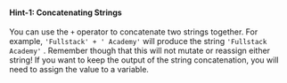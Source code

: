 #### Hint-1: Concatenating Strings

You can use the `+` operator to concatenate two strings together. For example, `'Fullstack' + ' Academy'` will produce the string `'Fullstack Academy'` . Remember though that this will not mutate or reassign either string! If you want to keep the output of the string concatenation, you will need to assign the value to a variable.

